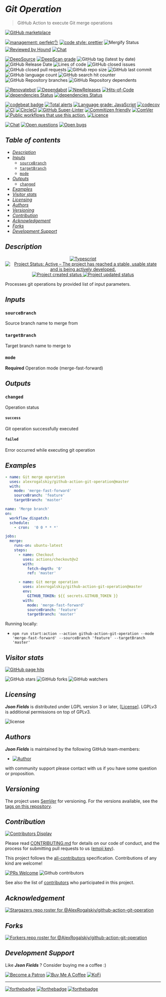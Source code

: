 # *Git Operation*

> GitHub Action to execute Git merge operations

[![GitHub marketplace](https://img.shields.io/badge/marketplacegithub-git--operation-blue?logo=github)](https://github.com/marketplace/actions/git-operation)

[![management: perfekt👌](https://img.shields.io/badge/management-perfekt👌-red.svg)](https://github.com/lekterable/perfekt)
[![code style: prettier](https://img.shields.io/badge/code_style-prettier-ff69b4.svg)](https://github.com/prettier/prettier)
![Mergify Status](https://img.shields.io/endpoint.svg?url=https://gh.mergify.io/badges/AlexRogalskiy/github-action-git-operation)
[![Reviewed by Hound](https://img.shields.io/badge/Reviewed_by-Hound-8E64B0.svg)](https://houndci.com)
[![Chat](https://img.shields.io/badge/chat-discussions-success.svg)](https://github.com/AlexRogalskiy/github-action-git-operation/discussions)

[![DeepSource](https://deepsource.io/gh/AlexRogalskiy/github-action-git-operation.svg/?label=active+issues\&show_trend=true)](https://deepsource.io/gh/AlexRogalskiy/github-action-git-operation/?ref=repository-badge)
[![DeepScan grade](https://deepscan.io/api/teams/11946/projects/16642/branches/361087/badge/grade.svg)](https://deepscan.io/dashboard#view=project\&tid=11946\&pid=16642\&bid=361087)
![GitHub tag (latest by date)](https://img.shields.io/github/v/tag/AlexRogalskiy/github-action-git-operation)
![GitHub Release Date](https://img.shields.io/github/release-date/AlexRogalskiy/github-action-git-operation)
![Lines of code](https://tokei.rs/b1/github/AlexRogalskiy/github-action-git-operation?category=lines)
![GitHub closed issues](https://img.shields.io/github/issues-closed/AlexRogalskiy/github-action-git-operation)
![GitHub closed pull requests](https://img.shields.io/github/issues-pr-closed/AlexRogalskiy/github-action-git-operation)
![GitHub repo size](https://img.shields.io/github/repo-size/AlexRogalskiy/github-action-git-operation)
![GitHub last commit](https://img.shields.io/github/last-commit/AlexRogalskiy/github-action-git-operation)
![GitHub language count](https://img.shields.io/github/languages/count/AlexRogalskiy/github-action-git-operation)
![GitHub search hit counter](https://img.shields.io/github/search/AlexRogalskiy/github-action-git-operation/goto)
![GitHub Repository branches](https://badgen.net/github/branches/AlexRogalskiy/github-action-git-operation)
![GitHub Repository dependents](https://badgen.net/github/dependents-repo/AlexRogalskiy/github-action-git-operation)

[![Renovatebot](https://badgen.net/badge/renovate/enabled/green?cache=300)](https://renovatebot.com/)
[![Dependabot](https://img.shields.io/badge/dependabot-enabled-1f8ceb.svg?style=flat-square)](https://dependabot.com/)
[![NewReleases](https://newreleases.io/badge.svg)](https://newreleases.io/github/AlexRogalskiy/github-action-git-operation)
[![Hits-of-Code](https://hitsofcode.com/github/alexrogalskiy/github-action-git-operation?branch=master)](https://hitsofcode.com/github/alexrogalskiy/github-action-git-operation?branch=master/view?branch=master)
[![dependencies Status](https://status.david-dm.org/gh/AlexRogalskiy/github-action-git-operation.svg)](https://david-dm.org/AlexRogalskiy/github-action-git-operation)
[![dependencies Status](https://status.david-dm.org/gh/AlexRogalskiy/github-action-git-operation.svg)](https://david-dm.org/AlexRogalskiy/github-action-git-operation?type=dev)

[![codebeat badge](https://codebeat.co/badges/012aeba2-d6e1-4b25-be80-1fd1cc71fc8a)](https://codebeat.co/projects/github-com-alexrogalskiy-github-action-git-operation-master)
[![Total alerts](https://img.shields.io/lgtm/alerts/g/AlexRogalskiy/github-action-git-operation.svg?logo=lgtm\&logoWidth=18)](https://lgtm.com/projects/g/AlexRogalskiy/github-action-git-operation/alerts/)
[![Language grade: JavaScript](https://img.shields.io/lgtm/grade/javascript/g/AlexRogalskiy/github-action-git-operation.svg?logo=lgtm\&logoWidth=18)](https://lgtm.com/projects/g/AlexRogalskiy/github-action-git-operation/context:javascript)
[![codecov](https://codecov.io/gh/AlexRogalskiy/github-action-git-operation/branch/master/graph/badge.svg?token=J6AuBQ4c0n)](https://codecov.io/gh/AlexRogalskiy/github-action-git-operation)
[![CI](https://github.com/AlexRogalskiy/github-action-git-operation/workflows/CI/badge.svg)](https://github.com/AlexRogalskiy/github-action-git-operation/actions/workflows/build.yml)
[![CircleCI](https://circleci.com/gh/AlexRogalskiy/github-action-git-operation.svg?style=shield)](https://circleci.com/gh/AlexRogalskiy/github-action-git-operation)
[![GitHub Super-Linter](https://github.com/AlexRogalskiy/github-action-git-operation/workflows/Lint%20Code%20Base/badge.svg)](https://github.com/marketplace/actions/super-linter)
[![Commitizen friendly](https://img.shields.io/badge/commitizen-friendly-brightgreen.svg)](http://commitizen.github.io/cz-cli/)
[![ComVer](https://img.shields.io/badge/ComVer-compliant-brightgreen.svg)][repo]
[![Public workflows that use this action.][total_usages]][search_results]
[![Licence][license_id]][license_content]

[![Chat](https://img.shields.io/badge/chat-discussions-success.svg)](https://github.com/AlexRogalskiy/github-action-git-operation/discussions)
[![Open questions](https://img.shields.io/badge/Open-questions-blue.svg?style=flat-curved)](https://github.com/AlexRogalskiy/github-action-git-operation/labels/question)
[![Open bugs](https://img.shields.io/badge/Open-bugs-red.svg?style=flat-curved)](https://github.com/AlexRogalskiy/github-action-git-operation/labels/bug)

## *Table of contents*

- [*Description*](#description)
- [*Inputs*](#inputs)
  - [`sourceBranch`](#sourcebranch)
  - [`targetBranch`](#targetbranch)
  - [`mode`](#mode)
- [*Outputs*](#outputs)
  - [`changed`](#changed)
- [*Examples*](#examples)
- [*Visitor stats*](#visitor-stats)
- [*Licensing*](#licensing)
- [*Authors*](#authors)
- [*Versioning*](#versioning)
- [*Contribution*](#contribution)
- [*Acknowledgement*](#acknowledgement)
- [*Forks*](#forks)
- [*Development Support*](#development-support)

## *Description*

<p align="center" style="text-align:center;">
    <a href="https://www.typescriptlang.org/">
        <img src="https://img.shields.io/badge/typescript%20-%23323330.svg?&logo=typescript&logoColor=%23F7DF1E" alt="Typescript" />
    </a>
    <a href="https://www.repostatus.org/#active">
        <img src="https://img.shields.io/badge/Project%20Status-Active-brightgreen" alt="Project Status: Active – The project has reached a stable, usable state and is being actively developed." />
    </a>
    <a href="https://badges.pufler.dev">
        <img src="https://badges.pufler.dev/created/AlexRogalskiy/github-action-git-operation" alt="Project created status" />
    </a>
    <a href="https://badges.pufler.dev">
        <img src="https://badges.pufler.dev/updated/AlexRogalskiy/github-action-git-operation" alt="Project updated status" />
    </a>
</p>

Processes git operations by provided list of input parameters.

## *Inputs*

### `sourceBranch`

Source branch name to merge from

### `targetBranch`

Target branch name to merge to

### `mode`

**Required** Operation mode (merge-fast-forward)

## *Outputs*

### `changed`

Operation status

#### `success`

Git operation successfully executed

#### `failed`

Error occurred while executing git operation

## *Examples*

```yml
- name: Git merge operation
  uses: alexrogalskiy/github-action-git-operation@master
  with:
    mode: 'merge-fast-forward'
    sourceBranch: 'feature'
    targetBranch: 'master'
```

```yml
name: 'Merge branch'
on:
  workflow_dispatch:
  schedule:
    - cron:  '0 0 * * *'

jobs:
  merge:
    runs-on: ubuntu-latest
    steps:
      - name: Checkout
        uses: actions/checkout@v2
        with:
          fetch-depth: '0'
          ref: 'master'

      - name: Git merge operation
        uses: alexrogalskiy/github-action-git-operation@master
        env:
          GITHUB_TOKEN: ${{ secrets.GITHUB_TOKEN }}
        with:
          mode: 'merge-fast-forward'
          sourceBranch: 'feature'
          targetBranch: 'master'
```

Running locally:

- `npm run start:action --action github-action-git-operation --mode 'merge-fast-forward' --sourceBranch 'feature' --targetBranch 'master'`

## *Visitor stats*

[![GitHub page hits](https://hits.seeyoufarm.com/api/count/incr/badge.svg?url=https%3A%2F%2Fgithub.com%2FAlexRogalskiy%2Fgithub-action-git-operation\&count_bg=%2379C83D\&title_bg=%23555555\&icon=\&icon_color=%23E7E7E7\&title=hits\&edge_flat=true)](https://hits.seeyoufarm.com)

![GitHub stars](https://img.shields.io/github/stars/AlexRogalskiy/github-action-git-operation?style=social)
![GitHub forks](https://img.shields.io/github/forks/AlexRogalskiy/github-action-git-operation?style=social)
![GitHub watchers](https://img.shields.io/github/watchers/AlexRogalskiy/github-action-git-operation?style=social)

## *Licensing*

***Json Fields*** is distributed under LGPL version 3 or later,
\[[License](https://github.com/AlexRogalskiy/github-action-git-operation/blob/master/LICENSE)]. LGPLv3 is additional
permissions on top of GPLv3.

![license](https://user-images.githubusercontent.com/19885116/48661948-6cf97e80-ea7a-11e8-97e7-b45332a13e49.png)

## *Authors*

***Json Fields*** is maintained by the following GitHub team-members:

- [![Author](https://img.shields.io/badge/author-AlexRogalskiy-FB8F0A)](https://github.com/AlexRogalskiy)

with community support please contact with us if you have some question or proposition.

## *Versioning*

The project uses [SemVer](http://semver.org/) for versioning. For the versions available, see the [tags on
this repository][tags].

## *Contribution*

[![Contributors Display](https://badges.pufler.dev/contributors/AlexRogalskiy/github-action-git-operation?size=50\&padding=5\&bots=true)](https://badges.pufler.dev)

Please read
[CONTRIBUTING.md](https://github.com/AlexRogalskiy/github-action-git-operation/blob/master/.github/CONTRIBUTING.md)
for details on our code of conduct, and the process for submitting pull requests to us
([emoji key](https://allcontributors.org/docs/en/emoji-key)).

This project follows the [all-contributors](https://github.com/all-contributors/all-contributors)
specification. Contributions of any kind are welcome!

[![PRs Welcome](https://img.shields.io/badge/PRs-welcome-brightgreen.svg?style=flat-square)](http://makeapullrequest.com)
![Github contributors](https://img.shields.io/github/all-contributors/AlexRogalskiy/github-action-git-operation)

See also the list of [contributors][contributors] who participated in this project.

## *Acknowledgement*

[![Stargazers repo roster for @AlexRogalskiy/github-action-git-operation](https://reporoster.com/stars/AlexRogalskiy/github-action-git-operation)][stars]

## *Forks*

[![Forkers repo roster for @AlexRogalskiy/github-action-git-operation](https://reporoster.com/forks/AlexRogalskiy/github-action-git-operation)][forkers]

## *Development Support*

Like ***Json Fields*** ? Consider buying me a coffee :)

[![Become a Patron](https://img.shields.io/badge/Become_Patron-Support_me_on_Patreon-blue.svg?style=flat-square\&logo=patreon\&color=e64413)](https://www.patreon.com/alexrogalskiy)
[![Buy Me A Coffee](https://img.shields.io/badge/Donate-Buy%20me%20a%20coffee-yellow.svg?logo=buy%20me%20a%20coffee)](https://www.buymeacoffee.com/AlexRogalskiy)
[![KoFi](https://img.shields.io/badge/Donate-Buy%20me%20a%20coffee-yellow.svg?logo=ko-fi)](https://ko-fi.com/alexrogalskiy)

***

[![forthebadge](https://img.shields.io/badge/made%20with-%20typescript-C1282D.svg?logo=typescript\&style=for-the-badge)](https://www.typescriptlang.org/)
[![forthebadge](https://img.shields.io/badge/powered%20by-%20github-7116FB.svg?logo=github\&style=for-the-badge)](https://github.com/)
[![forthebadge](https://img.shields.io/badge/build%20with-%20%E2%9D%A4-B6FF9B.svg?logo=heart\&style=for-the-badge)](https://forthebadge.com/)

[repo]: https://github.com/AlexRogalskiy/github-action-git-operation

[tags]: https://github.com/AlexRogalskiy/github-action-git-operation/tags

[issues]: https://github.com/AlexRogalskiy/github-action-git-operation/issues

[pulls]: https://github.com/AlexRogalskiy/github-action-git-operation/pulls

[wiki]: https://github.com/AlexRogalskiy/github-action-git-operation/wiki

[stars]: https://github.com/AlexRogalskiy/github-action-git-operation/stargazers

[forkers]: https://github.com/AlexRogalskiy/github-action-git-operation/network/members

[contributors]: https://github.com/AlexRogalskiy/github-action-git-operation/graphs/contributors

[license_id]: https://img.shields.io/github/license/AlexRogalskiy/github-action-git-operation

[license_content]: https://github.com/AlexRogalskiy/github-action-git-operation/blob/master/LICENSE

[total_usages]: https://img.shields.io/endpoint?url=https%3A%2F%2Fapi-git-master.endbug.vercel.app%2Fapi%2Fgithub-actions%2Fused-by%3Faction%3DAlexRogalskiy%2Fgithub-action-git-operation%26badge%3Dtrue

[search_results]: https://github.com/search?o=desc&q=AlexRogalskiy/github-action-git-operation+path%3A.github%2Fworkflows+language%3AYAML&s=&type=Code

